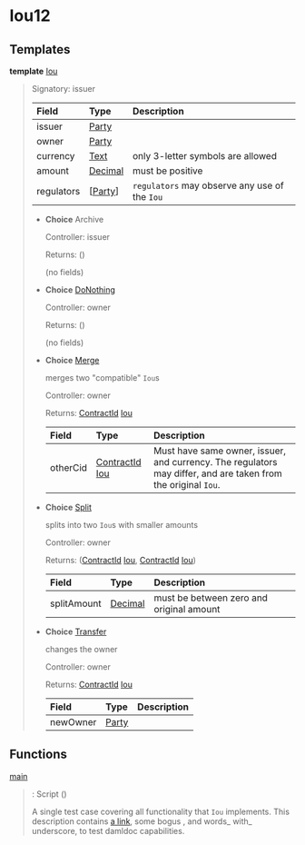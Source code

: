 # <a name="module-iou12-76192"></a>Iou12

## Templates

<a name="type-iou12-iou-72962"></a>**template** [Iou](#type-iou12-iou-72962)

> Signatory: issuer
>
> | Field                                                                                       | Type                                                                                        | Description |
> | :------------------------------------------------------------------------------------------ | :------------------------------------------------------------------------------------------ | :---------- |
> | issuer                                                                                      | [Party](https://docs.daml.com/daml/stdlib/Prelude.html#type-da-internal-lf-party-57932)     |  |
> | owner                                                                                       | [Party](https://docs.daml.com/daml/stdlib/Prelude.html#type-da-internal-lf-party-57932)     |  |
> | currency                                                                                    | [Text](https://docs.daml.com/daml/stdlib/Prelude.html#type-ghc-types-text-51952)            | only 3-letter symbols are allowed |
> | amount                                                                                      | [Decimal](https://docs.daml.com/daml/stdlib/Prelude.html#type-ghc-types-decimal-18135)      | must be positive |
> | regulators                                                                                  | \[[Party](https://docs.daml.com/daml/stdlib/Prelude.html#type-da-internal-lf-party-57932)\] | `regulators` may observe any use of the `Iou` |
>
> * **Choice** Archive
>
>   Controller: issuer
>
>   Returns: ()
>
>   (no fields)
>
> * <a name="type-iou12-donothing-75627"></a>**Choice** [DoNothing](#type-iou12-donothing-75627)
>
>   Controller: owner
>
>   Returns: ()
>
>   (no fields)
>
> * <a name="type-iou12-merge-98901"></a>**Choice** [Merge](#type-iou12-merge-98901)
>
>   merges two "compatible" `Iou`s
>
>   Controller: owner
>
>   Returns: [ContractId](https://docs.daml.com/daml/stdlib/Prelude.html#type-da-internal-lf-contractid-95282) [Iou](#type-iou12-iou-72962)
>
>   | Field                                                                                                                          | Type                                                                                                                           | Description |
>   | :----------------------------------------------------------------------------------------------------------------------------- | :----------------------------------------------------------------------------------------------------------------------------- | :---------- |
>   | otherCid                                                                                                                       | [ContractId](https://docs.daml.com/daml/stdlib/Prelude.html#type-da-internal-lf-contractid-95282) [Iou](#type-iou12-iou-72962) | Must have same owner, issuer, and currency. The regulators may differ, and are taken from the original `Iou`. |
>
> * <a name="type-iou12-split-33517"></a>**Choice** [Split](#type-iou12-split-33517)
>
>   splits into two `Iou`s with smaller amounts
>
>   Controller: owner
>
>   Returns: ([ContractId](https://docs.daml.com/daml/stdlib/Prelude.html#type-da-internal-lf-contractid-95282) [Iou](#type-iou12-iou-72962), [ContractId](https://docs.daml.com/daml/stdlib/Prelude.html#type-da-internal-lf-contractid-95282) [Iou](#type-iou12-iou-72962))
>
>   | Field                                                                                  | Type                                                                                   | Description |
>   | :------------------------------------------------------------------------------------- | :------------------------------------------------------------------------------------- | :---------- |
>   | splitAmount                                                                            | [Decimal](https://docs.daml.com/daml/stdlib/Prelude.html#type-ghc-types-decimal-18135) | must be between zero and original amount |
>
> * <a name="type-iou12-transfer-99339"></a>**Choice** [Transfer](#type-iou12-transfer-99339)
>
>   changes the owner
>
>   Controller: owner
>
>   Returns: [ContractId](https://docs.daml.com/daml/stdlib/Prelude.html#type-da-internal-lf-contractid-95282) [Iou](#type-iou12-iou-72962)
>
>   | Field                                                                                   | Type                                                                                    | Description |
>   | :-------------------------------------------------------------------------------------- | :-------------------------------------------------------------------------------------- | :---------- |
>   | newOwner                                                                                | [Party](https://docs.daml.com/daml/stdlib/Prelude.html#type-da-internal-lf-party-57932) |  |

## Functions

<a name="function-iou12-main-28537"></a>[main](#function-iou12-main-28537)

> : Script ()
>
> A single test case covering all functionality that `Iou` implements.
> This description contains [a link](http://example.com), some bogus <inline html>,
> and words_ with_ underscore, to test damldoc capabilities.
